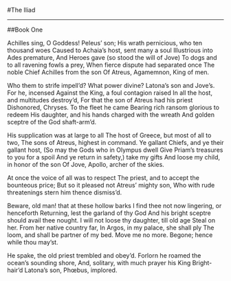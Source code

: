 #The Iliad

---

##Book One

Achilles sing, O Goddess! Peleus’ son;
His wrath pernicious, who ten thousand woes
Caused to Achaia’s host, sent many a soul
Illustrious into Ades premature,
And Heroes gave (so stood the will of Jove)
To dogs and to all ravening fowls a prey,
When fierce dispute had separated once
The noble Chief Achilles from the son
Of Atreus, Agamemnon, King of men.

Who them to strife impell’d? What power divine?
Latona’s son and Jove’s. For he, incensed
Against the King, a foul contagion raised
In all the host, and multitudes destroy’d,
For that the son of Atreus had his priest
Dishonored, Chryses. To the fleet he came
Bearing rich ransom glorious to redeem
His daughter, and his hands charged with the wreath
And golden sceptre of the God shaft-arm’d.

His supplication was at large to all
The host of Greece, but most of all to two,
The sons of Atreus, highest in command.
Ye gallant Chiefs, and ye their gallant host,
(So may the Gods who in Olympus dwell
Give Priam’s treasures to you for a spoil
And ye return in safety,) take my gifts
And loose my child, in honor of the son
Of Jove, Apollo, archer of the skies.

At once the voice of all was to respect
The priest, and to accept the bounteous price;
But so it pleased not Atreus’ mighty son,
Who with rude threatenings stern him thence dismiss’d.

Beware, old man! that at these hollow barks
I find thee not now lingering, or henceforth
Returning, lest the garland of thy God
And his bright sceptre should avail thee nought.
I will not loose thy daughter, till old age
Steal on her. From her native country far,
In Argos, in my palace, she shall ply
The loom, and shall be partner of my bed.
Move me no more. Begone; hence while thou may’st.

He spake, the old priest trembled and obey’d.
Forlorn he roamed the ocean’s sounding shore,
And, solitary, with much prayer his King
Bright-hair’d Latona’s son, Phœbus, implored.